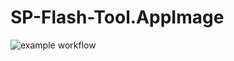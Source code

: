 # SP-Flash-Tool.AppImage

![example workflow](https://github.com/nx-appbuild-hub/SP-Flash-Tool.AppImage//actions/workflows/makefile.yml/badge.svg)
